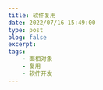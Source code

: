 ```yaml
---
title: 软件复用
date: 2022/07/16 15:49:00
type: post
blog: false
excerpt: 
tags:
    - 面相对象
    - 复用
    - 软件开发
---
```


